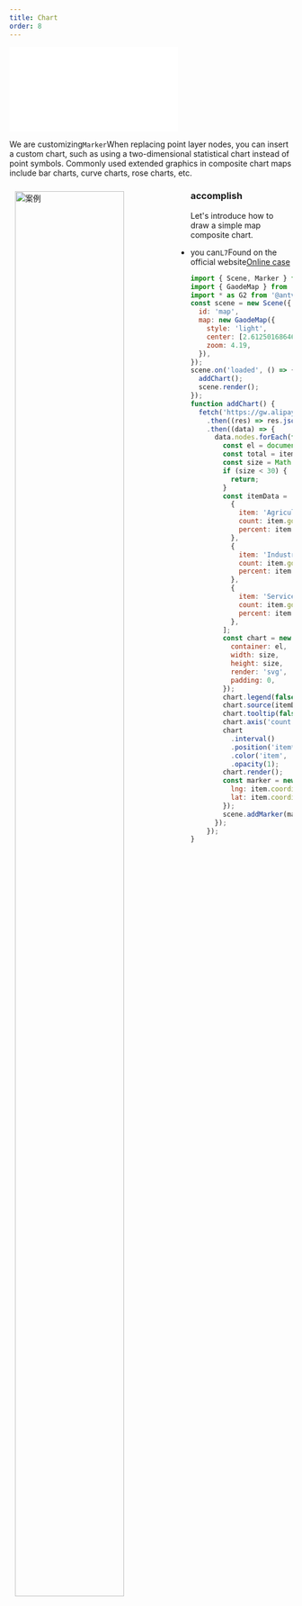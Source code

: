 ```yaml
---
title: Chart
order: 8
---
```


<embed src="@/docs/api/common/style.md"></embed>

We are customizing`Marker`When replacing point layer nodes, you can insert a custom chart, such as using a two-dimensional statistical chart instead of point symbols. Commonly used extended graphics in composite chart maps include bar charts, curve charts, rose charts, etc.

<div>
  <div style="width:60%;float:left; margin: 10px;">
    <img  width="80%" alt="案例" src='https://gw.alipayobjects.com/mdn/antv_site/afts/img/A*6AR6Qq0Bq-MAAAAAAAAAAABkARQnAQ'>
  </div>
</div>

### accomplish

Let's introduce how to draw a simple map composite chart.

- you can`L7`Found on the official website[Online case](/examples/point/chart#bar)

```javascript
import { Scene, Marker } from '@antv/l7';
import { GaodeMap } from '@antv/l7-extension-maps';
import * as G2 from '@antv/g2';
const scene = new Scene({
  id: 'map',
  map: new GaodeMap({
    style: 'light',
    center: [2.6125016864608597, 49.359131],
    zoom: 4.19,
  }),
});
scene.on('loaded', () => {
  addChart();
  scene.render();
});
function addChart() {
  fetch('https://gw.alipayobjects.com/os/basement_prod/0b96cca4-7e83-449a-93d0-2a77053e74ab.json')
    .then((res) => res.json())
    .then((data) => {
      data.nodes.forEach(function (item) {
        const el = document.createElement('div');
        const total = item.gdp.Agriculture + item.gdp.Industry + item.gdp.Service;
        const size = Math.min(parseInt(total / 30000, 10), 70);
        if (size < 30) {
          return;
        }
        const itemData = [
          {
            item: 'Agriculture',
            count: item.gdp.Agriculture,
            percent: item.gdp.Agriculture / total,
          },
          {
            item: 'Industry',
            count: item.gdp.Industry,
            percent: item.gdp.Industry / total,
          },
          {
            item: 'Service',
            count: item.gdp.Service,
            percent: item.gdp.Service / total,
          },
        ];
        const chart = new G2.Chart({
          container: el,
          width: size,
          height: size,
          render: 'svg',
          padding: 0,
        });
        chart.legend(false);
        chart.source(itemData);
        chart.tooltip(false);
        chart.axis('count', { grid: false });
        chart
          .interval()
          .position('item*count')
          .color('item', ['#5CCEA1', '#5D7092', '#5B8FF9'])
          .opacity(1);
        chart.render();
        const marker = new Marker({ element: el }).setLnglat({
          lng: item.coordinates[0],
          lat: item.coordinates[1],
        });
        scene.addMarker(marker);
      });
    });
}
```
